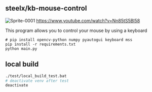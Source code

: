 ## steelx/kb-mouse-control
![Sprite-0001](https://github.com/user-attachments/assets/8cfa03a9-0347-44ed-825f-2eabac743950)
https://www.youtube.com/watch?v=Nn85tS5Bl58

This program allows you to control your mouse by using a keyboard

```
# pip install opencv-python numpy pyautogui keyboard mss
pip install -r requirements.txt 
python main.py
```

## local build

```bash
./test/local_build_test.bat
# deactivate venv after test
deactivate
```
